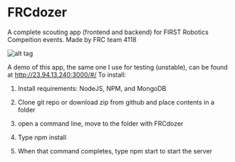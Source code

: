 FRCdozer
========

A complete scouting app (frontend and backend) for FIRST Robotics Compeition events. Made by FRC team 4118

![alt tag](http://i.imgur.com/NKJoBUr.png)

A demo of this app, the same one I use for testing (unstable), can be found at http://23.94.13.240:3000/#/
To install: 

1. Install requirements: NodeJS, NPM, and MongoDB

2. Clone git repo or download zip from github and place contents in a folder

3. open a command line, move to the folder with FRCdozer

4. Type npm install

5. When that command completes, type npm start to start the server



